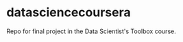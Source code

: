 datasciencecoursera
===================

Repo for final project in the Data Scientist's Toolbox course.
